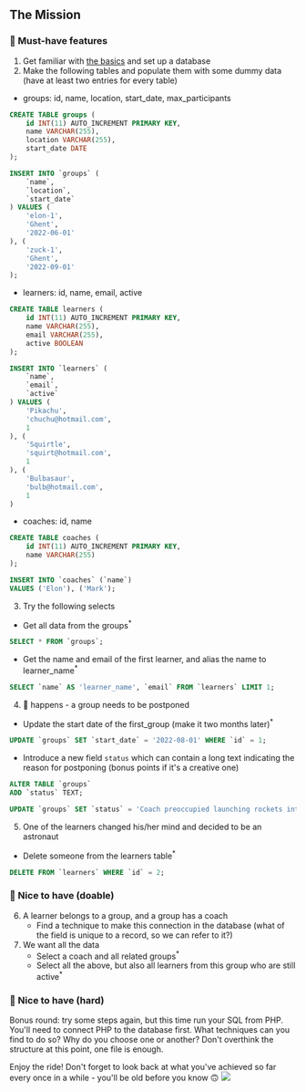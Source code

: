 ## The Mission

### 🌱 Must-have features

1. Get familiar with [the basics](./SQL-basics.md) and set up a database
2. Make the following tables and populate them with some dummy data (have at least two entries for every table)
    

- groups: id, name, location, start_date, max_participants
```sql
CREATE TABLE groups (
    id INT(11) AUTO_INCREMENT PRIMARY KEY,
    name VARCHAR(255),
    location VARCHAR(255),
    start_date DATE
);

INSERT INTO `groups` (
    `name`,
    `location`,
    `start_date`
) VALUES (
    'elon-1',
    'Ghent',
    '2022-06-01'
), (
    'zuck-1',
    'Ghent',
    '2022-09-01'
);
```

- learners: id, name, email, active
```sql
CREATE TABLE learners (
    id INT(11) AUTO_INCREMENT PRIMARY KEY,
    name VARCHAR(255),
    email VARCHAR(255),
    active BOOLEAN
);

INSERT INTO `learners` (
    `name`,
    `email`,
    `active`
) VALUES (
    'Pikachu',
    'chuchu@hotmail.com',
    1
), (
    'Squirtle',
    'squirt@hotmail.com',
    1
), (
    'Bulbasaur',
    'bulb@hotmail.com',
    1
)
```

- coaches: id, name
```sql
CREATE TABLE coaches (
    id INT(11) AUTO_INCREMENT PRIMARY KEY,
    name VARCHAR(255)
);

INSERT INTO `coaches` (`name`)
VALUES ('Elon'), ('Mark');
```

3. Try the following selects

- Get all data from the groups<sup>\*</sup>
```sql
SELECT * FROM `groups`;
```

- Get the name and email of the first learner, and alias the name to learner_name<sup>\*</sup>
```sql
SELECT `name` AS 'learner_name', `email` FROM `learners` LIMIT 1;
```

4. 💩 happens - a group needs to be postponed
- Update the start date of the first_group (make it two months later)<sup>\*</sup>
```sql
UPDATE `groups` SET `start_date` = '2022-08-01' WHERE `id` = 1;
```

- Introduce a new field `status` which can contain a long text indicating the reason for postponing (bonus points if it's a creative one)
```sql
ALTER TABLE `groups`
ADD `status` TEXT;

UPDATE `groups` SET `status` = 'Coach preoccupied launching rockets into space' WHERE `id` = 1;
```

5. One of the learners changed his/her mind and decided to be an astronaut

- Delete someone from the learners table<sup>\*</sup>
```sql
DELETE FROM `learners` WHERE `id` = 2;
```

### 🌼 Nice to have (doable)

6. A learner belongs to a group, and a group has a coach
    - Find a technique to make this connection in the database (what of the field is unique to a record, so we can refer to it?)
7. We want all the data
    - Select a coach and all related groups<sup>\*</sup>
    - Select all the above, but also all learners from this group who are still active<sup>\*</sup>

### 🌳 Nice to have (hard)

Bonus round: try some steps again, but this time run your SQL from PHP.
You'll need to connect PHP to the database first. What techniques can you find to do so? Why do you choose one or another? Don't overthink the structure at this point, one file is enough.

Enjoy the ride! Don't forget to look back at what you've achieved so far every once in a while - you'll be old before you know 🙃
![](https://media.giphy.com/media/2nJgpMuR2fVn2/giphy.gif)